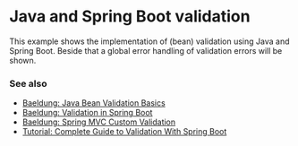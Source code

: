 # Java and Spring Boot validation

This example shows the implementation of (bean) validation using Java and Spring Boot. Beside that a global error handling of validation errors will be shown.

### See also

* [Baeldung: Java Bean Validation Basics](https://www.baeldung.com/javax-validation)
* [Baeldung: Validation in Spring Boot](https://www.baeldung.com/spring-boot-bean-validation)
* [Baeldung: Spring MVC Custom Validation](https://www.baeldung.com/spring-mvc-custom-validator)
* [Tutorial: Complete Guide to Validation With Spring Boot](https://reflectoring.io/bean-validation-with-spring-boot/)
